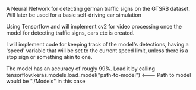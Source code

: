 A Neural Network for detecting german traffic signs on the GTSRB dataset. Will later be used for a basic self-driving car simulation

Using Tensorflow and will implement cv2 for video processing once the model for detecting traffic signs, cars etc is created.

I will implement code for keeping track of the model's detections, having a 'speed' variable that will be set to the current speed limit, unless there is a stop sign or something akin to one.

The model has an accuracy of rougly 99%. Load it by calling tensorflow.keras.models.load_model("path-to-model") <--- Path to model would be "./Models" in this case
